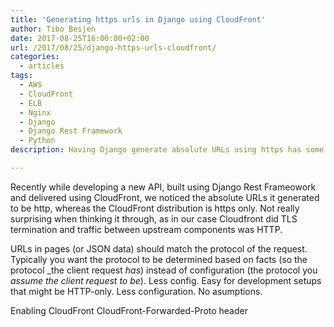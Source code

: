 ```yaml
---
title: 'Generating https urls in Django using CloudFront'
author: Tibo Beijen
date: 2017-08-25T16:00:00+02:00
url: /2017/08/25/django-https-urls-cloudfront/
categories:
  - articles
tags:
  - AWS
  - CloudFront
  - ELB
  - Nginx
  - Django
  - Django Rest Framework
  - Python
description: Having Django generate absolute URLs using https has some challenges when set up behind CloudFront.

---
```


Recently while developing a new API, built using Django Rest Frameowork and delivered using CloudFront, we noticed the absolute URLs it generated to be http, whereas the CloudFront distribution is https only. Not really surprising when thinking it through, as in our case Cloudfront did TLS termination and traffic between upstream components was HTTP.

URLs in pages (or JSON data) should match the protocol of the request. Typically you want the protocol to be determined based on facts (so the protocol _the client request _has_) instead of configuration (the protocol you _assume the client request to be_). Less config. Easy for development setups that might be HTTP-only. Less configuration. No asumptions.




Enabling CloudFront CloudFront-Forwarded-Proto header

